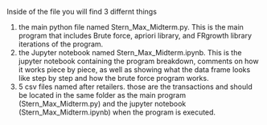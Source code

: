 Inside of the file you will find 3 differnt things
1) the main python file named Stern_Max_Midterm.py. This is the main program that includes Brute force, apriori library, and FRgrowth library iterations of the program.
2) the Jupyter notebook named Stern_Max_Midterm.ipynb. This is the jupyter notebook containing the program breakdown, comments on how it works piece by piece, as well as showing what the data frame looks like step by step and how the brute force program works.
3) 5 csv files named after retailers. those are the transactions and should be located in the same folder as the main program (Stern_Max_Midterm.py) and the jupyter notebook (Stern_Max_Midterm.ipynb) when the program is executed.
